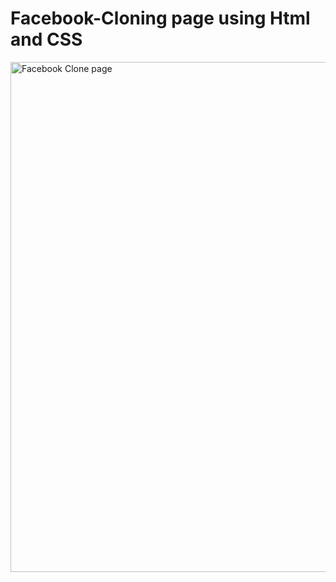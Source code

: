 # Facebook-Cloning page using Html and CSS
<img width="816" alt="Facebook Clone page" src="https://github.com/ShashankPeram/Facebook-Cloning/assets/121085177/701958b8-4729-4a45-be39-d0dcf968136a">
